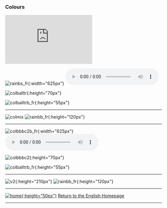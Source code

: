 ### Colours

<iframe width="280" height="158" src="https://www.youtube.com/embed/y7nE4ADGaOc" frameborder="0" allow="accelerometer; autoplay; encrypted-media; gyroscope; picture-in-picture" allowfullscreen></iframe>  

![rainbs_fr](https://1blockatatime.github.io/English/images/rainbs_fr.png){:width="625px"}
<audio src="https://1blockatatime.github.io/English/audio/V1s2.m4a" controls preload></audio>  

![colballtr](https://1blockatatime.github.io/English/images/colballtr.png){:height="70px"}  

![colballtrb_fr](https://1blockatatime.github.io/English/images/colballtrb_fr.png){:height="55px"}  

***

![colmix](https://1blockatatime.github.io/English/images/colmix.png) ![rainbb_fr](https://1blockatatime.github.io/English/images/rainbb_fr.png){:height="120px"}

***  

![colbbbc2b_fr](https://1blockatatime.github.io/English/images/colbbbc2b_fr.png){:width="625px"}
<audio src="audio/y2_v2.mp3" controls preload></audio>  

![colbbbc2](https://1blockatatime.github.io/English/images/colbbbc2.png){:height="70px"}  

![colballtrb_fr](https://1blockatatime.github.io/English/images/colballtrb_fr.png){:height="55px"}  

***  

![v2](https://1blockatatime.github.io/English/images/v2.png){:height="210px"} ![rainbb_fr](https://1blockatatime.github.io/English/images/rainbb_fr.png){:height="120px"}  

***
[![home](https://1blockatatime.github.io/English/images/home.png){:height="50px"}](https://1blockatatime.github.io/English) [Return to the English Homepage](https://1blockatatime.github.io/English)

***
